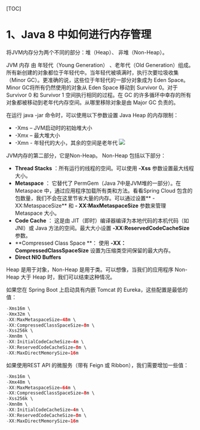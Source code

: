 [TOC]

# 1、Java 8 中如何进行内存管理
将JVM内存分为两个不同的部分：堆（Heap）、 非堆（Non-Heap）。

JVM 内存 由 年轻代（Young Generation） 、老年代（Old Generation）组成。所有新创建的对象都位于年轻代中。当年轻代被填满时，执行次要垃圾收集（Minor GC）。更准确的说，这些位于年轻代的一部分对象成为 Eden Space。Minor GC将所有仍然使用的对象从 Eden Space 移动到 Survivor 0。对于Survivor 0 和 Survivor 1 空间执行相同的过程。在 GC 的许多循环中幸存的所有对象都被移动到老年代内存空间。从哪里移除对象是由 Major GC 负责的。

在运行 java -jar 命令时，可以使用以下参数设置 Java Heap 的内存限制：
- -Xms – JVM启动时的初始堆大小
- -Xmx – 最大堆大小
- -Xmn - 年轻代的大小，其余的空间是老年代
![](https://segmentfault.com/img/bVbGd56)

JVM内存的第二部分，它是Non-Heap。 Non-Heap 包括以下部分：
- **Thread Stacks** ：所有运行的线程的空间。可以使用 **-Xss** 参数设置最大线程大小。
- **Metaspace** ： 它替代了 PermGem（Java 7中是JVM堆的一部分）。在 Metaspace 中，通过应用程序加载所有类和方法。看看Spring Cloud 包含的包数量，我们不会在这里节省大量的内存。可以通过设置** -XX:MetaspaceSize** 和 **- XX:MaxMetaspaceSize** 参数来管理 Metaspace 大小。
- **Code Cache** ： 这是由 JIT（即时）编译器编译为本地代码的本机代码（如JNI）或 Java 方法的空间。最大大小设置  **-XX:ReservedCodeCacheSize** 参数。
- **Compressed Class Space **： 使用 **-XX：CompressedClassSpaceSize** 设置为压缩类空间保留的最大内存。
- **Direct NIO Buffers**

Heap 是用于对象，Non-Heap 是用于类。可以想像，当我们的应用程序 Non-Heap 大于 Heap 时，我们可以结束这种情况。

如果您在 Spring Boot 上启动具有内嵌 Tomcat 的 Eureka，这些配置是最低的值：
```java
-Xms16m \
-Xmx32m \
-XX:MaxMetaspaceSize=48m \
-XX:CompressedClassSpaceSize=8m \
-Xss256k \
-Xmn8m \
-XX:InitialCodeCacheSize=4m \
-XX:ReservedCodeCacheSize=8m \
-XX:MaxDirectMemorySize=16m
```

如果使用REST API 的微服务（带有 Feign 或 Ribbon），我们需要增加一些值：
```java
-Xms16m \
-Xmx48m \
-XX:MaxMetaspaceSize=64m \
-XX:CompressedClassSpaceSize=8m \
-Xss256k \
-Xmn8m \
-XX:InitialCodeCacheSize=4m \
-XX:ReservedCodeCacheSize=8m \
-XX:MaxDirectMemorySize=16m
```